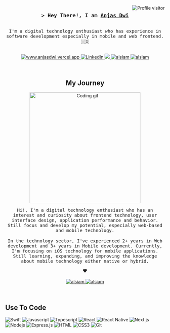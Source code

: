 <!--
<h2 align="center">
  Welcome to Al Siam World!
  <img src="https://media.giphy.com/media/hvRJCLFzcasrR4ia7z/giphy.gif" width="28">
</h2>
-->

<!--
<p align="center">
  <a href="https://github.com/alsiam"><img src="https://readme-typing-svg.herokuapp.com/?lines=Self%20Taught%20Programmer;Front%20End%20Developer;1.5%2B%20years%20of%20coding%20experience;Always%20learning%20new%20things&center=true&width=380&height=45"></a>
</p>

 -->

<a href="https://komarev.com/ghpvc/?username=anjasdwi">
  <img align="right" src="https://komarev.com/ghpvc/?username=anjasdwi&label=Visitors&color=0e75b6&style=flat" alt="Profile visitor" />
</a>

<!-- Intro  -->
<h3 align="center">
        <samp>&gt; Hey There!, I am
                <b><a target="_blank" href="https://anjasdwi.vercel.app">Anjas Dwi</a></b>
        </samp>
</h3>


<p align="center"> 
  <samp>
    <br>I'm a digital technology enthusiast who has experience in software development especially in mobile and web frontend. 🇮🇩<br>
    <br>
  </samp>
</p>

<p align="center">
 <a href="https://anjasdwi.vercel.app" target="blank">
  <img src="https://img.shields.io/badge/Website-56a035?style=for-the-badge&logo=vercel&logoColor=white" alt="www.anjasdwi.vercel.app" />
 </a>
 <a href="https://www.linkedin.com/in/anjas-dwi/" target="_blank">
  <img src="https://img.shields.io/badge/LinkedIn-1084db?style=for-the-badge&logo=linkedin&logoColor=white" alt="LinkedIn"/>
 </a>
 <a href="https://twitter.com/clorotlegi" target="_blank">
  <img src="https://img.shields.io/badge/Twitter-56a035?style=for-the-badge&logo=twitter&logoColor=white" />
 </a>
 <a href="https://instagram.com/dwianjas" target="_blank">
  <img src="https://img.shields.io/badge/Instagram-1084db?style=for-the-badge&logo=instagram&logoColor=white" alt="alsiam" />
 </a> 
 <a href="https://www.facebook.com/anjasdw1" target="_blank">
  <img src="https://img.shields.io/badge/Facebook-56a035?&style=for-the-badge&logo=facebook&logoColor=white" alt="alsiam"  />
  </a> 
</p>
<br />

<!-- About Section -->
 <h2 align="center"> My Journey </h2>
 
<p align="center">
 <img width="350" src="/assets/programmer.gif" alt="Coding gif" />

 <p align="center">
   <samp>
   Hi!, I'm a digital technology enthusiast who has an interest and curiosity about frontend technology, user interface design, application performance and behavior. Still focus and develop my potential, especially web-based and mobile technology.
   </samp>
   <br/>
   <br/>
   <samp>
In the technology sector, I've experienced 2+ years in Web development and 3+ years in Mobile development. Currently, I'm focusing on iOS technology for mobile applications. Still learning, expanding, and improving the knowledge about mobile technology either native or hybrid.
   </samp>
 </p>
 <p align="center"> ❤️ </br></br>
   <a href="https://linkedin.com/in/al-siam" target="_blank">
    <img src="https://img.shields.io/badge/Swift-F05032?style=for-the-badge&logo=swift&logoColor=white" alt="alsiam"/>
   </a>
   <a href="https://linkedin.com/in/al-siam" target="_blank">
    <img src="https://img.shields.io/badge/Javascript-F0DB4F?style=for-the-badge&logo=javascript&logoColor=black" alt="alsiam"/>
   </a>
 </p>
</p>

<br/>

## Use To Code

![Swift](https://img.shields.io/badge/Swift-F05032?style=for-the-badge&labelColor=black&logo=swift&logoColor=F05032)
![Javascript](https://img.shields.io/badge/Javascript-F0DB4F?style=for-the-badge&labelColor=black&logo=javascript&logoColor=F0DB4F)
![Typescript](https://img.shields.io/badge/Typescript-007acc?style=for-the-badge&labelColor=black&logo=typescript&logoColor=007acc)
![React](https://img.shields.io/badge/-React-61DBFB?style=for-the-badge&labelColor=black&logo=react&logoColor=61DBFB)
![React Native](https://img.shields.io/badge/React_Native-20232A?style=for-the-badge&logo=react&logoColor=61DAFB)
![Next.js](https://img.shields.io/badge/next.js-000000?style=for-the-badge&logo=nextdotjs&logoColor=white)
![Nodejs](https://img.shields.io/badge/Nodejs-3C873A?style=for-the-badge&labelColor=black&logo=node.js&logoColor=3C873A)
![Express.js](https://img.shields.io/badge/Express.js-000000?style=for-the-badge&logo=express&logoColor=white)
![HTML](https://img.shields.io/badge/HTML5-E34F26?style=for-the-badge&logo=html5&logoColor=white)
![CSS3](https://img.shields.io/badge/CSS3-1572B6?style=for-the-badge&logo=css3&logoColor=white)
![Git](https://img.shields.io/badge/Git-F05032?style=for-the-badge&logo=git&logoColor=white)

<br/>
